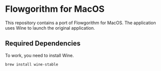 # Flowgorithm for MacOS

This repository contains a port of Flowgorithm for MacOS. The application uses Wine to launch the original application.

## Required Dependencies
To work, you need to install Wine.

```bash
brew install wine-stable
```